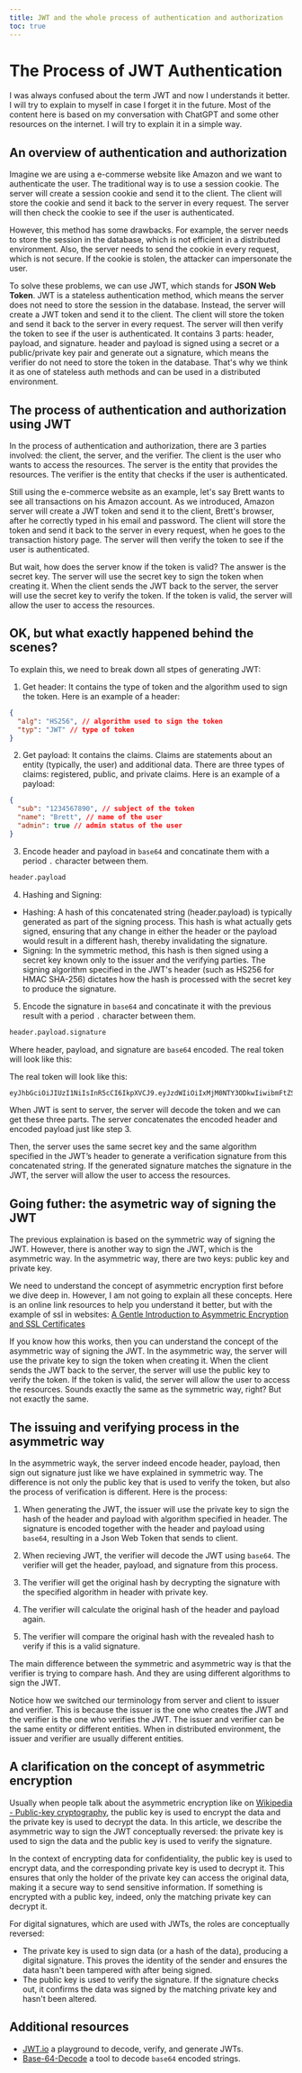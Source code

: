 ```yaml
---
title: JWT and the whole process of authentication and authorization
toc: true
---
```


# The Process of JWT Authentication

I was always confused about the term JWT and now I understands it better. I will try to explain to myself in case I forget it in the future. Most of the content here is based on my conversation with ChatGPT and some other resources on the internet. I will try to explain it in a simple way.

## An overview of authentication and authorization

Imagine we are using a e-commerse website like Amazon and we want to authenticate the user. The traditional way is to use a session cookie. The server will create a session cookie and send it to the client. The client will store the cookie and send it back to the server in every request. The server will then check the cookie to see if the user is authenticated.

However, this method has some drawbacks. For example, the server needs to store the session in the database, which is not efficient in a distributed environment. Also, the server needs to send the cookie in every request, which is not secure. If the cookie is stolen, the attacker can impersonate the user.

To solve these problems, we can use JWT, which stands for **JSON Web Token**. JWT is a stateless authentication method, which means the server does not need to store the session in the database. Instead, the server will create a JWT token and send it to the client. The client will store the token and send it back to the server in every request. The server will then verify the token to see if the user is authenticated. It contains 3 parts: header, payload, and signature. header and payload is signed using a secret or a public/private key pair and generate out a signature, which means the verifier do not need to store the token in the database. That's why we think it as one of stateless auth methods and can be used in a distributed environment.

## The process of authentication and authorization using JWT

In the process of authentication and authorization, there are 3 parties involved: the client, the server, and the verifier. The client is the user who wants to access the resources. The server is the entity that provides the resources. The verifier is the entity that checks if the user is authenticated.

Still using the e-commerce website as an example, let's say Brett wants to see all transactions on his Amazon account. As we introduced, Amazon server will create a JWT token and send it to the client, Brett's browser, after he correctly typed in his email and password. The client will store the token and send it back to the server in every request, when he goes to the transaction history page. The server will then verify the token to see if the user is authenticated.

But wait, how does the server know if the token is valid? The answer is the secret key. The server will use the secret key to sign the token when creating it. When the client sends the JWT back to the server, the server will use the secret key to verify the token. If the token is valid, the server will allow the user to access the resources.

## OK, but what exactly happened behind the scenes?

To explain this, we need to break down all stpes of generating JWT:

1. Get header: It contains the type of token and the algorithm used to sign the token. Here is an example of a header:

```json
{
  "alg": "HS256", // algorithm used to sign the token
  "typ": "JWT" // type of token
}
```

2. Get payload: It contains the claims. Claims are statements about an entity (typically, the user) and additional data. There are three types of claims: registered, public, and private claims. Here is an example of a payload:

```json
{
  "sub": "1234567890", // subject of the token
  "name": "Brett", // name of the user
  "admin": true // admin status of the user
}
```

3. Encode header and payload in `base64` and concatinate them with a period `.` character between them.

```bash
header.payload
```

4. Hashing and Signing:

- Hashing: A hash of this concatenated string (header.payload) is typically generated as part of the signing process. This hash is what actually gets signed, ensuring that any change in either the header or the payload would result in a different hash, thereby invalidating the signature.
- Signing: In the symmetric method, this hash is then signed using a secret key known only to the issuer and the verifying parties. The signing algorithm specified in the JWT's header (such as HS256 for HMAC SHA-256) dictates how the hash is processed with the secret key to produce the signature.

5. Encode the signature in `base64` and concatinate it with the previous result with a period `.` character between them.

```bash
header.payload.signature
```

Where header, payload, and signature are `base64` encoded. The real token will look like this:

The real token will look like this:

```bash
eyJhbGciOiJIUzI1NiIsInR5cCI6IkpXVCJ9.eyJzdWIiOiIxMjM0NTY3ODkwIiwibmFtZSI6IkJyZXR0IiwiYWRtaW4iOnRydWV9.TU9vZG9vQ2FyZQ
```

When JWT is sent to server, the server will decode the token and we can get these three parts. The server concatenates the encoded header and encoded payload just like step 3.

Then, the server uses the same secret key and the same algorithm specified in the JWT’s header to generate a verification signature from this concatenated string. If the generated signature matches the signature in the JWT, the server will allow the user to access the resources.

## Going futher: the asymetric way of signing the JWT

The previous explaination is based on the symmetric way of signing the JWT. However, there is another way to sign the JWT, which is the asymmetric way. In the asymmetric way, there are two keys: public key and private key.

We need to understand the concept of asymmetric encryption first before we dive deep in. However, I am not going to explain all these concepts. Here is an online link resources to help you understand it better, but with the example of ssl in websites: [A Gentle Introduction to Asymmetric Encryption and SSL Certificates](https://dzone.com/articles/a-gentle-introduction-to-asymmetric-encryption-and)

If you know how this works, then you can understand the concept of the asymmetric way of signing the JWT. In the asymmetric way, the server will use the private key to sign the token when creating it. When the client sends the JWT back to the server, the server will use the public key to verify the token. If the token is valid, the server will allow the user to access the resources. Sounds exactly the same as the symmetric way, right? But not exactly the same.

## The issuing and verifying process in the asymmetric way

In the asymmetric wayk, the server indeed encode header, payload, then sign out signature just like we have explained in symmetric way. The difference is not only the public key that is used to verify the token, but also the process of verification is different. Here is the process:

1. When generating the JWT, the issuer will use the private key to sign the hash of the header and payload with algorithm specified in header. The signature is encoded together with the header and payload using `base64`, resulting in a Json Web Token that sends to client.

2. When recieving JWT, the verifier will decode the JWT using `base64`. The verifier will get the header, payload, and signature from this process.

3. The verifier will get the original hash by decrypting the signature with the specified algorithm in header with private key.

4. The verifier will calculate the original hash of the header and payload again.

5. The verifier will compare the original hash with the revealed hash to verify if this is a valid signature.

The main difference between the symmetric and asymmetric way is that the verifier is trying to compare hash. And they are using different algorithms to sign the JWT.

Notice how we switched our terminology from server and client to issuer and verifier. This is because the issuer is the one who creates the JWT and the verifier is the one who verifies the JWT. The issuer and verifier can be the same entity or different entities. When in distributed environment, the issuer and verifier are usually different entities.

## A clarification on the concept of asymmetric encryption

Usually when people talk about the asymmetric encryption like on [Wikipedia - Public-key cryptography](https://en.wikipedia.org/wiki/Public-key_cryptography), the public key is used to encrypt the data and the private key is used to decrypt the data. In this article, we describe the asymmetric way to sign the JWT conceptually reversed: the private key is used to sign the data and the public key is used to verify the signature.

In the context of encrypting data for confidentiality, the public key is used to encrypt data, and the corresponding private key is used to decrypt it. This ensures that only the holder of the private key can access the original data, making it a secure way to send sensitive information. If something is encrypted with a public key, indeed, only the matching private key can decrypt it.

For digital signatures, which are used with JWTs, the roles are conceptually reversed:

- The private key is used to sign data (or a hash of the data), producing a digital signature. This proves the identity of the sender and ensures the data hasn't been tampered with after being signed.
- The public key is used to verify the signature. If the signature checks out, it confirms the data was signed by the matching private key and hasn't been altered.

## Additional resources

- [JWT.io](https://jwt.io/) a playground to decode, verify, and generate JWTs.
- [Base-64-Decode](https://www.base64decode.org/) a tool to decode `base64` encoded strings.
